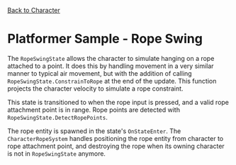 

[Back to Character](../character)

# Platformer Sample - Rope Swing

The `RopeSwingState` allows the character to simulate hanging on a rope attached to a point. It does this by handling movement in a very similar manner to typical air movement, but with the addition of calling `RopeSwingState.ConstrainToRope` at the end of the update. This function projects the character velocity to simulate a rope constraint.

This state is transitioned to when the rope input is pressed, and a valid rope attachment point is in range. Rope points are detected with `RopeSwingState.DetectRopePoints`.

The rope entity is spawned in the state's `OnStateEnter`. The `CharacterRopeSystem` handles positioning the rope entity from character to rope attachment point, and destroying the rope when its owning character is not in `RopeSwingState` anymore.